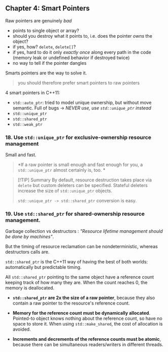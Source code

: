 ## Chapter 4: Smart Pointers

Raw pointers are genuinely *bad*

- points to single object or array? 
- should you destroy what it points to, i.e. does the pointer *owns* the object?
- if yes, how? `delete`, `delete[]`? 
- if yes, hard to do it only *exactly once* along every path in the code (memory leak or undefined behavior if destroyed twice)
- no way to tell if the pointer dangles

Smarts pointers are the way to solve it. 

> you should therefore prefer smart pointers to raw pointers

4 smart pointers in C++11:
- `std::auto_ptr`: tried to model unique ownership, but without move semantic. Full of bugs -> *NEVER use, use `std::unique_ptr` instead*
- `std::unique_ptr`
- `std::shared_ptr`
- `std::weak_ptr`

### 18. Use `std::unique_ptr` for exclusive-ownership resource management

Small and fast.

> *If a raw pointer is small enough and fast enough for you, a `std::unique_ptr` almost certainly is, too. *

> [!TIP] Summary
> By default, resource destruction takes place via `delete` but custom deleters can be specified. Stateful deleters increase the size of `std::unique_ptr` objects.
>
> `std::unique_ptr -> std::shared_ptr` conversion is easy.

### 19. Use `std::shared_ptr` for shared-ownership resource management.

Garbage collection vs destructors : *"Resource lifetime management should be done by machines"*.

But the timing of resource reclamation can be nondeterministic, whereas destructors calls are.

`std::shared_ptr` is the C++11 way of having the best of both worlds: automatically but predictable timing.

All `std::shared_ptr` pointing to the same object have a reference count keeping track of how many they are. When the count reaches 0, the memory is deallocated.

- **`std::shared_ptr` are 2x the size of a raw pointer**, because they also contain a raw pointer to the resource's reference count.

- **Memory for the reference count must be dynamically allocated**. Pointed-to object knows nothing about the reference count, so have no space to store it. When using `std::make_shared`, the cost of allocation is avoided.

- **Increments and decrements of the reference counts must be atomic**, because there can be simultaneous readers/writers in different threads.
